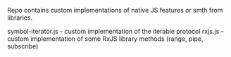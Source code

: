 Repo contains custom implementations of native JS features or smth from libraries.

symbol-iterator.js - custom implementation of the iterable protocol
rxjs.js - custom implementation of some RxJS library methods (range, pipe, subscribe)
